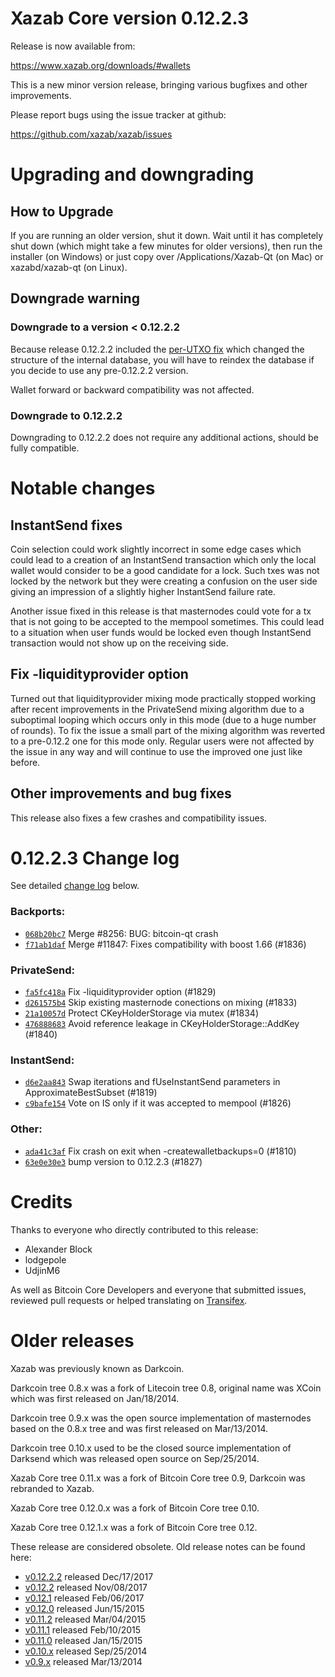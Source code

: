 Xazab Core version 0.12.2.3
==========================

Release is now available from:

  <https://www.xazab.org/downloads/#wallets>

This is a new minor version release, bringing various bugfixes and other
improvements.

Please report bugs using the issue tracker at github:

  <https://github.com/xazab/xazab/issues>


Upgrading and downgrading
=========================

How to Upgrade
--------------

If you are running an older version, shut it down. Wait until it has completely
shut down (which might take a few minutes for older versions), then run the
installer (on Windows) or just copy over /Applications/Xazab-Qt (on Mac) or
xazabd/xazab-qt (on Linux).

Downgrade warning
-----------------

### Downgrade to a version < 0.12.2.2

Because release 0.12.2.2 included the [per-UTXO fix](release-notes/xazab/release-notes-0.12.2.2.md#per-utxo-fix)
which changed the structure of the internal database, you will have to reindex
the database if you decide to use any pre-0.12.2.2 version.

Wallet forward or backward compatibility was not affected.

### Downgrade to 0.12.2.2

Downgrading to 0.12.2.2 does not require any additional actions, should be
fully compatible.

Notable changes
===============

InstantSend fixes
-----------------

Coin selection could work slightly incorrect in some edge cases which could
lead to a creation of an InstantSend transaction which only the local wallet
would consider to be a good candidate for a lock. Such txes was not locked by
the network but they were creating a confusion on the user side giving an
impression of a slightly higher InstantSend failure rate.

Another issue fixed in this release is that masternodes could vote for a tx
that is not going to be accepted to the mempool sometimes. This could lead to
a situation when user funds would be locked even though InstantSend transaction
would not show up on the receiving side.

Fix -liquidityprovider option
-----------------------------

Turned out that liquidityprovider mixing mode practically stopped working after
recent improvements in the PrivateSend mixing algorithm due to a suboptimal
looping which occurs only in this mode (due to a huge number of rounds). To fix
the issue a small part of the mixing algorithm was reverted to a pre-0.12.2 one
for this mode only. Regular users were not affected by the issue in any way and
will continue to use the improved one just like before.

Other improvements and bug fixes
--------------------------------

This release also fixes a few crashes and compatibility issues.


0.12.2.3 Change log
===================

See detailed [change log](https://github.com/xazab/xazab/compare/v0.12.2.2...xazab:v0.12.2.3) below.

### Backports:
- [`068b20bc7`](https://github.com/xazab/xazab/commit/068b20bc7) Merge #8256: BUG: bitcoin-qt crash
- [`f71ab1daf`](https://github.com/xazab/xazab/commit/f71ab1daf) Merge #11847: Fixes compatibility with boost 1.66 (#1836)

### PrivateSend:
- [`fa5fc418a`](https://github.com/xazab/xazab/commit/fa5fc418a) Fix -liquidityprovider option (#1829)
- [`d261575b4`](https://github.com/xazab/xazab/commit/d261575b4) Skip existing masternode conections on mixing (#1833)
- [`21a10057d`](https://github.com/xazab/xazab/commit/21a10057d) Protect CKeyHolderStorage via mutex (#1834)
- [`476888683`](https://github.com/xazab/xazab/commit/476888683) Avoid reference leakage in CKeyHolderStorage::AddKey (#1840)

### InstantSend:
- [`d6e2aa843`](https://github.com/xazab/xazab/commit/d6e2aa843) Swap iterations and fUseInstantSend parameters in ApproximateBestSubset (#1819)
- [`c9bafe154`](https://github.com/xazab/xazab/commit/c9bafe154) Vote on IS only if it was accepted to mempool (#1826)

### Other:
- [`ada41c3af`](https://github.com/xazab/xazab/commit/ada41c3af) Fix crash on exit when -createwalletbackups=0 (#1810)
- [`63e0e30e3`](https://github.com/xazab/xazab/commit/63e0e30e3) bump version to 0.12.2.3 (#1827)

Credits
=======

Thanks to everyone who directly contributed to this release:

- Alexander Block
- lodgepole
- UdjinM6

As well as Bitcoin Core Developers and everyone that submitted issues,
reviewed pull requests or helped translating on
[Transifex](https://www.transifex.com/projects/p/xazab/).


Older releases
==============

Xazab was previously known as Darkcoin.

Darkcoin tree 0.8.x was a fork of Litecoin tree 0.8, original name was XCoin
which was first released on Jan/18/2014.

Darkcoin tree 0.9.x was the open source implementation of masternodes based on
the 0.8.x tree and was first released on Mar/13/2014.

Darkcoin tree 0.10.x used to be the closed source implementation of Darksend
which was released open source on Sep/25/2014.

Xazab Core tree 0.11.x was a fork of Bitcoin Core tree 0.9,
Darkcoin was rebranded to Xazab.

Xazab Core tree 0.12.0.x was a fork of Bitcoin Core tree 0.10.

Xazab Core tree 0.12.1.x was a fork of Bitcoin Core tree 0.12.

These release are considered obsolete. Old release notes can be found here:

- [v0.12.2.2](release-notes/xazab/release-notes-0.12.2.2.md) released Dec/17/2017
- [v0.12.2](release-notes/xazab/release-notes-0.12.2.md) released Nov/08/2017
- [v0.12.1](release-notes/xazab/release-notes-0.12.1.md) released Feb/06/2017
- [v0.12.0](release-notes/xazab/release-notes-0.12.0.md) released Jun/15/2015
- [v0.11.2](release-notes/xazab/release-notes-0.11.2.md) released Mar/04/2015
- [v0.11.1](release-notes/xazab/release-notes-0.11.1.md) released Feb/10/2015
- [v0.11.0](release-notes/xazab/release-notes-0.11.0.md) released Jan/15/2015
- [v0.10.x](release-notes/xazab/release-notes-0.10.0.md) released Sep/25/2014
- [v0.9.x](release-notes/xazab/release-notes-0.9.0.md) released Mar/13/2014


